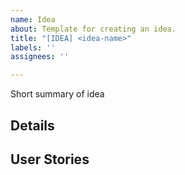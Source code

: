 ```yaml
---
name: Idea
about: Template for creating an idea.
title: "[IDEA] <idea-name>"
labels: ''
assignees: ''

---
```


Short summary of idea

## Details

## User Stories